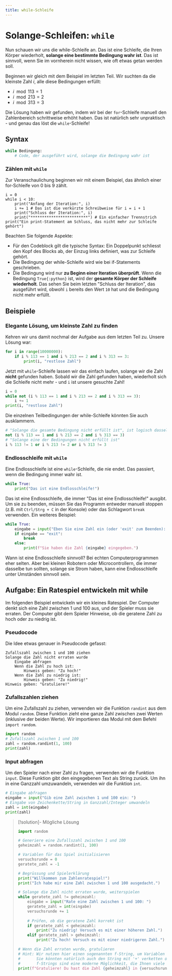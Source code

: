 ```yaml
---
title: while-Schleife
---
```

# <nobr>Solange-Schleifen:</nobr> `while`

Nun schauen wir uns die while-Schleife an. Das ist eine Schleife, die Ihren Körper wiederholt, **solange eine bestimmte Bedingung wahr ist**. Das ist sinnvoll, wenn Sie im vornherein nicht wissen, wie oft etwas getan werden soll.

Beginnen wir gleich mit dem Beispiel im letzten Teil. Wir suchten da die kleinste Zahl $i$, alle diese Bedingungen erfüllt:
- $i \mod{113} = 1$
- $i \mod{213} = 2$
- $i \mod{313} = 3$

Die Lösung haben wir gefunden, indem wir bei der `for`-Schleife manuell den Zahlenbereich schrittweise erhöht haben. Das ist natürlich sehr unpraktisch - und genau das löst die `while`-Schleife!
## Syntax

```python
while Bedingung:
    # Code, der ausgeführt wird, solange die Bedingung wahr ist
```

### Zählen mit `while`

Zur Veranschaulichung beginnen wir mit einem Beispiel, das ähnlich einer for-Schleife von 0 bis 9 zählt. 

```turtle
i = 0
while i < 10:
    print("Anfang der Iteration:", i)
    i += 1 # Das ist die verkürzte Schreibweise für i = i + 1
    print("Schluss der Iteration:", i)
    print("*************************") # Ein einfacher Trennstrich
print("Ein print-Statement am Schluss, das nicht mehr zur Schleife gehört")
```

Beachten Sie folgende Aspekte:
- Für den Codeblock gilt die typische Syntax: Ein Doppelpunkt schliesst den Kopf des Blocks ab, der Einzug links definiert, was zur Schleife gehört.
- Die Bedingung der while-Schleife wird wie bei if-Statements geschrieben.
- Die Bedingung wird nur **zu Beginn einer Iteration überprüft**. Wenn die Bedingung `True{:python}` ist, wird der **gesamte Körper der Schleife wiederholt**. Das sehen Sie beim letzten "Schluss der Iteration", das ausgeführt wird, obwohl `i` bereits den Wert `10` hat und die Bedingung nicht mehr erfüllt.
## Beispiele

### Elegante Lösung, um kleinste Zahl zu finden

Kehren wir uns damit nochmal der Aufgabe aus dem letzten Teil zu. Unsere Lösung war:

```python
for i in range(10000000):
    if i % 113 == 1 and i % 213 == 2 and i % 313 == 3:
        print(i, "restlose Zahl")
```

Jetzt mit `while`-Schleife lassen wir das einfach laufen, solange wir die Zahl **nicht** gefunden haben. Sobald wir die Zahl gefunden haben, wiederholt sich die Schleife nicht mehr - und `i` ist unsere gesuchte Zahl!

```python
i = 0
while not (i % 113 == 1 and i % 213 == 2 and i % 313 == 3):
    i += 1
print(i, "restlose Zahl")
```

Die einzelnen Teilbedingungen der while-Schleife könnten Sie auch ausklammern. 

```python
# "Solange die gesamte Bedingung nicht erfüllt ist", ist logisch dasselbe wie...
not (i % 113 == 1 and i % 213 == 2 and i % 313 == 3)
# "Solange eine der Bedingungen nicht erfüllt ist"
i % 113 != 1 or i % 213 != 2 or i % 313 != 3
```

### Endlosschleife mit `while`

Eine Endlosschleife ist eine `while`-Schleife, die nie endet. Das passiert, wenn die Bedingung immer wahr ist.

```python
while True:
    print("Das ist eine Endlosschleife!")
```
Das ist eine Endlosschleife, die immer "Das ist eine Endlosschleife!" ausgibt. Um sie zu beenden, müssen Sie das Programm entweder manuell stoppen (z.B. mit `Ctrl/Strg + C` in der Konsole) oder das Schlagwort `break` verwenden. Ein weiteres Beispiel:

```python
while True:
    eingabe = input("Eben Sie eine Zahl ein (oder 'exit' zum Beenden): ")
    if eingabe == "exit":
        break
    else:
        print(f"Sie haben die Zahl {eingabe} eingegeben.")
```

Wann ist eine Endlosschleife sinnvoll? Bei echten Computerprogrammen eher selten. Aber bei kleinen Robotern oder Microcontrollern, die immer dasselbe tun sollten, solange sie Strom haben, kann eine Endlosschleife unter Umständen sinnvoll sein. 

## Aufgabe: Ein Ratespiel entwickeln mit while

Im folgenden Beispiel entwickeln wir ein kleines Ratespiel. Der Computer denkt sich eine Zahl zwischen 1 und 100 aus, und der Spieler muss sie erraten. Der Computer gibt dem Spieler Hinweise, ob die geratene Zahl zu hoch oder zu niedrig ist.

### Pseudocode

Die Idee etwas genauer in Pseudocode gefasst:

```text
Zufallszahl zwischen 1 und 100 ziehen
Solange die Zahl nicht erraten wurde
    Eingabe abfragen
    Wenn die Zahl zu hoch ist:
        Hinweis geben: "Zu hoch!"
    Wenn die Zahl zu niedrig ist:
        Hinweis geben: "Zu niedrig!"
Hinweis geben: "Gratuliere!"
```

### Zufallszahlen ziehen

Um eine Zufallszahl zu ziehen, verwenden wir die Funktion `randint` aus dem Modul `random`. Diese Funktion zieht eine ganze Zahl zwischen zwei Werten (inklusive der beiden Werte). Wir importieren das Modul mit dem Befehl `import random`.

```python
import random
# Zufallszahl zwischen 1 und 100
zahl = random.randint(1, 100)
print(zahl)
```

### Input abfragen

Um den Spieler nach einer Zahl zu fragen, verwenden wir die Funktion `input`. Diese Funktion gibt den eingegebenen Text als String zurück. Um ihn in eine Ganzzahl umzuwandeln, verwenden wir die Funktion `int`.

```python
# Eingabe abfragen
eingabe = input("Gib eine Zahl zwischen 1 und 100 ein: ")
# Eingabe von Zeichenkette/String in Ganzzahl/Integer umwandeln
zahl = int(eingabe)
print(zahl)
```


> [!solution]- Mögliche Lösung
> 
> ```python
> import random
> 
> # Generiere eine Zufallszahl zwischen 1 und 100
> geheimzahl = random.randint(1, 100)
> 
> # Variablen für das Spiel initialisieren
> versuchsrunde = 0
> geratete_zahl = -1
> 
> # Begrüssung und Spielerklärung
> print("Willkommen zum Zahlenratespiel!")
> print("Ich habe mir eine Zahl zwischen 1 und 100 ausgedacht.")
> 
> # Solange die Zahl nicht erraten wurde, weiterspielen
> while geratete_zahl != geheimzahl:
>     eingabe = input("Rate eine Zahl zwischen 1 und 100: ")
>     geratete_zahl = int(eingabe)
>     versuchsrunde += 1
>     
>     # Prüfen, ob die geratene Zahl korrekt ist
>     if geratete_zahl < geheimzahl:
>         print("Zu niedrig! Versuch es mit einer höheren Zahl.")
>     elif geratete_zahl > geheimzahl:
>         print("Zu hoch! Versuch es mit einer niedrigeren Zahl.")
> 
> # Wenn die Zahl erraten wurde, gratulieren
> # Hint: Wir nutzen hier einen sogenannten f-String, um Variablen in Strings einzufügen,
> #       Sie könnten natürlich auch den String mit '+' verketten oder mit Kommas getrennt drucken.
> #       f-Strings sind eine moderne Möglichkeit, die Ihnen viele Formatierungsprobleme lösen wird.
> print(f"Gratuliere! Du hast die Zahl {geheimzahl} in {versuchsrunde} Versuchen erraten!")
> ```
> 